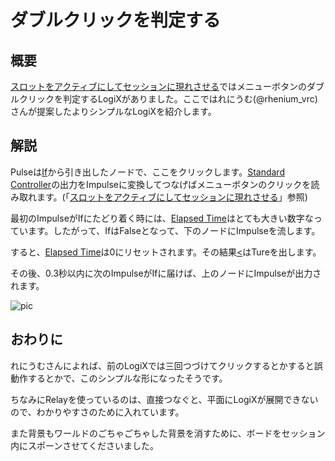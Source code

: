 <!-- NeosVR Techbook-->

# ダブルクリックを判定する

## 概要

[スロットをアクティブにしてセッションに現れさせる](SetSlotActiveSelf.md)ではメニューボタンのダブルクリックを判定するLogiXがありました。ここではれにうむ(@rhenium_vrc)さんが提案したよりシンプルなLogiXを紹介します。

## 解説

Pulseは[If](https://neosvrjp.memo.wiki/d/If)から引き出したノードで、ここをクリックします。[Standard Controller](https://neosvrjp.memo.wiki/d/Standard%20Controller)の出力をImpulseに変換してつなげばメニューボタンのクリックを読み取れます。(「[スロットをアクティブにしてセッションに現れさせる](SetSlotActiveSelf.md)」参照)

最初のImpulseがIfにたどり着く時には、[Elapsed Time](https://neosvrjp.memo.wiki/d/Elapsed%20Time)はとても大きい数字なっています。したがって、IfはFalseとなって、下のノードにImpulseを流します。

すると、[Elapsed Time](https://neosvrjp.memo.wiki/d/Elapsed%20Time)は0にリセットされます。その結果[<](https://neosvrjp.memo.wiki/d/%3c)はTureを出します。

その後、0.3秒以内に次のImpulseがIfに届けば、上のノードにImpulseが出力されます。

![pic](https://pbs.twimg.com/media/ETv-d4BUEAAdwzB?format=jpg&name=large "pic")

## おわりに
れにうむさんによれば、前のLogiXでは三回つづけてクリックするとかすると誤動作するとかで、このシンプルな形になったそうです。

ちなみにRelayを使っているのは、直接つなぐと、平面にLogiXが展開できないので、わかりやすさのために入れています。

また背景もワールドのごちゃごちゃした背景を消すために、ボードをセッション内にスポーンさせてくださいました。　